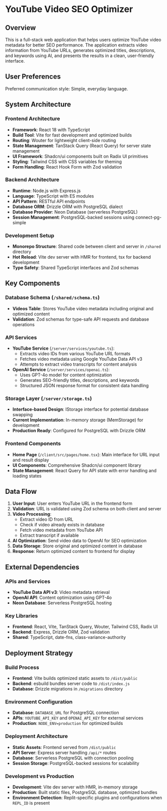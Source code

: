# YouTube Video SEO Optimizer

## Overview

This is a full-stack web application that helps users optimize YouTube video metadata for better SEO performance. The application extracts video information from YouTube URLs, generates optimized titles, descriptions, and keywords using AI, and presents the results in a clean, user-friendly interface.

## User Preferences

Preferred communication style: Simple, everyday language.

## System Architecture

### Frontend Architecture
- **Framework**: React 18 with TypeScript
- **Build Tool**: Vite for fast development and optimized builds
- **Routing**: Wouter for lightweight client-side routing
- **State Management**: TanStack Query (React Query) for server state management
- **UI Framework**: Shadcn/ui components built on Radix UI primitives
- **Styling**: Tailwind CSS with CSS variables for theming
- **Form Handling**: React Hook Form with Zod validation

### Backend Architecture
- **Runtime**: Node.js with Express.js
- **Language**: TypeScript with ES modules
- **API Pattern**: RESTful API endpoints
- **Database ORM**: Drizzle ORM with PostgreSQL dialect
- **Database Provider**: Neon Database (serverless PostgreSQL)
- **Session Management**: PostgreSQL-backed sessions using connect-pg-simple

### Development Setup
- **Monorepo Structure**: Shared code between client and server in `/shared` directory
- **Hot Reload**: Vite dev server with HMR for frontend, tsx for backend development
- **Type Safety**: Shared TypeScript interfaces and Zod schemas

## Key Components

### Database Schema (`/shared/schema.ts`)
- **Videos Table**: Stores YouTube video metadata including original and optimized content
- **Validation**: Zod schemas for type-safe API requests and database operations

### API Services
- **YouTube Service** (`/server/services/youtube.ts`): 
  - Extracts video IDs from various YouTube URL formats
  - Fetches video metadata using Google YouTube Data API v3
  - Attempts to extract video transcripts for content analysis
- **OpenAI Service** (`/server/services/openai.ts`):
  - Uses GPT-4o model for content optimization
  - Generates SEO-friendly titles, descriptions, and keywords
  - Structured JSON response format for consistent data handling

### Storage Layer (`/server/storage.ts`)
- **Interface-based Design**: IStorage interface for potential database swapping
- **Current Implementation**: In-memory storage (MemStorage) for development
- **Production Ready**: Configured for PostgreSQL with Drizzle ORM

### Frontend Components
- **Home Page** (`/client/src/pages/home.tsx`): Main interface for URL input and result display
- **UI Components**: Comprehensive Shadcn/ui component library
- **State Management**: React Query for API state with error handling and loading states

## Data Flow

1. **User Input**: User enters YouTube URL in the frontend form
2. **Validation**: URL is validated using Zod schema on both client and server
3. **Video Processing**: 
   - Extract video ID from URL
   - Check if video already exists in database
   - Fetch video metadata from YouTube API
   - Extract transcript if available
4. **AI Optimization**: Send video data to OpenAI for SEO optimization
5. **Data Storage**: Store original and optimized content in database
6. **Response**: Return optimized content to frontend for display

## External Dependencies

### APIs and Services
- **YouTube Data API v3**: Video metadata retrieval
- **OpenAI API**: Content optimization using GPT-4o
- **Neon Database**: Serverless PostgreSQL hosting

### Key Libraries
- **Frontend**: React, Vite, TanStack Query, Wouter, Tailwind CSS, Radix UI
- **Backend**: Express, Drizzle ORM, Zod validation
- **Shared**: TypeScript, date-fns, class-variance-authority

## Deployment Strategy

### Build Process
- **Frontend**: Vite builds optimized static assets to `/dist/public`
- **Backend**: esbuild bundles server code to `/dist/index.js`
- **Database**: Drizzle migrations in `/migrations` directory

### Environment Configuration
- **Database**: `DATABASE_URL` for PostgreSQL connection
- **APIs**: `YOUTUBE_API_KEY` and `OPENAI_API_KEY` for external services
- **Production**: `NODE_ENV=production` for optimized builds

### Deployment Architecture
- **Static Assets**: Frontend served from `/dist/public`
- **API Server**: Express server handling `/api/*` routes
- **Database**: Serverless PostgreSQL with connection pooling
- **Session Storage**: PostgreSQL-backed sessions for scalability

### Development vs Production
- **Development**: Vite dev server with HMR, in-memory storage
- **Production**: Built static files, PostgreSQL database, optimized bundles
- **Environment Detection**: Replit-specific plugins and configurations when `REPL_ID` is present
